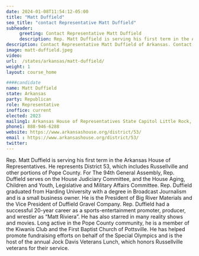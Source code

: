 ```yaml
---
date: 2024-01-08T11:54:12-05:00
title: "Matt Duffield"
seo_title: "contact Representative Matt Duffield"
subheader:
     greeting: Contact Representative Matt Duffield
     description: Rep. Matt Duffield is serving his first term in the Arkansas House of Representatives. He represents District 53, which includes Russellville and other portions of Pope County. For The 94th General Assembly, Rep. Duffield serves on the House Judiciary Committee, and the House Aging, Children and Youth, Legislative and Military Affairs Committee.
description: Contact Representative Matt Duffield of Arkansas. Contact information for Matt Duffield includes email address, phone number, and mailing address.
image: matt-duffield.jpeg
video:
url:  /states/arkansas/matt-duffield/
weight: 1
layout: course_home

####candidate
name: Matt Duffield
state: Arkansas
party: Republican
role: Representative
inoffice: current
elected: 2023
mailing1: Arkansas House of Representatives State Capitol Little Rock, AR 72201
phone1: 888-946-6288
website: https://www.arkansashouse.org/district/53/
email : https://www.arkansashouse.org/district/53/
twitter:
---
```


Rep. Matt Duffield is serving his first term in the Arkansas House of Representatives. He represents District 53, which includes Russellville and other portions of Pope County.
For The 94th General Assembly, Rep. Duffield serves on the House Judiciary Committee, and the House Aging, Children and Youth, Legislative and Military Affairs Committee.
Rep. Duffield graduated from Harding University with a degree in Broadcast Journalism and is a small business owner. He is the President of Big River Materials and the Vice President of Duffield Gravel Company.
Rep. Duffield had a successful 20-year career as a sports-entertainment promoter, producer, and wrestler as “Matt Riviera”. He has also starred in many reality shows and movies.
Long active in the Pope County community, he is a member of the Kiwanis Club and the First Baptist Church of Pottsville. He has helped promote fundraising efforts on behalf of the Special Olympics and is the host of the annual Jock Davis Veterans Lunch, which honors Russellville veterans for their service.  
